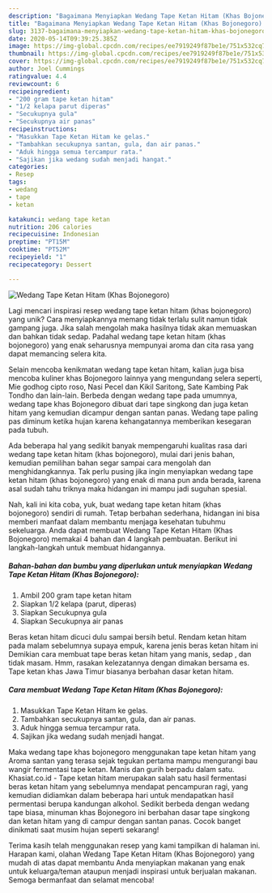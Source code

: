 ```yaml
---
description: "Bagaimana Menyiapkan Wedang Tape Ketan Hitam (Khas Bojonegoro) yang Lezat"
title: "Bagaimana Menyiapkan Wedang Tape Ketan Hitam (Khas Bojonegoro) yang Lezat"
slug: 3137-bagaimana-menyiapkan-wedang-tape-ketan-hitam-khas-bojonegoro-yang-lezat
date: 2020-05-14T09:39:25.385Z
image: https://img-global.cpcdn.com/recipes/ee7919249f87be1e/751x532cq70/wedang-tape-ketan-hitam-khas-bojonegoro-foto-resep-utama.jpg
thumbnail: https://img-global.cpcdn.com/recipes/ee7919249f87be1e/751x532cq70/wedang-tape-ketan-hitam-khas-bojonegoro-foto-resep-utama.jpg
cover: https://img-global.cpcdn.com/recipes/ee7919249f87be1e/751x532cq70/wedang-tape-ketan-hitam-khas-bojonegoro-foto-resep-utama.jpg
author: Joel Cummings
ratingvalue: 4.4
reviewcount: 6
recipeingredient:
- "200 gram tape ketan hitam"
- "1/2 kelapa parut diperas"
- "Secukupnya gula"
- "Secukupnya air panas"
recipeinstructions:
- "Masukkan Tape Ketan Hitam ke gelas."
- "Tambahkan secukupnya santan, gula, dan air panas."
- "Aduk hingga semua tercampur rata."
- "Sajikan jika wedang sudah menjadi hangat."
categories:
- Resep
tags:
- wedang
- tape
- ketan

katakunci: wedang tape ketan 
nutrition: 206 calories
recipecuisine: Indonesian
preptime: "PT15M"
cooktime: "PT52M"
recipeyield: "1"
recipecategory: Dessert

---
```



![Wedang Tape Ketan Hitam (Khas Bojonegoro)](https://img-global.cpcdn.com/recipes/ee7919249f87be1e/751x532cq70/wedang-tape-ketan-hitam-khas-bojonegoro-foto-resep-utama.jpg)

Lagi mencari inspirasi resep wedang tape ketan hitam (khas bojonegoro) yang unik? Cara menyiapkannya memang tidak terlalu sulit namun tidak gampang juga. Jika salah mengolah maka hasilnya tidak akan memuaskan dan bahkan tidak sedap. Padahal wedang tape ketan hitam (khas bojonegoro) yang enak seharusnya mempunyai aroma dan cita rasa yang dapat memancing selera kita.

Selain mencoba kenikmatan wedang tape ketan hitam, kalian juga bisa mencoba kuliner khas Bojonegoro lainnya yang mengundang selera seperti, Mie godhog cipto roso, Nasi Pecel dan Kikil Saritong, Sate Kambing Pak Tondho dan lain-lain. Berbeda dengan wedang tape pada umumnya, wedang tape khas Bojonegoro dibuat dari tape singkong dan juga ketan hitam yang kemudian dicampur dengan santan panas. Wedang tape paling pas diminum ketika hujan karena kehangatannya memberikan kesegaran pada tubuh.

Ada beberapa hal yang sedikit banyak mempengaruhi kualitas rasa dari wedang tape ketan hitam (khas bojonegoro), mulai dari jenis bahan, kemudian pemilihan bahan segar sampai cara mengolah dan menghidangkannya. Tak perlu pusing jika ingin menyiapkan wedang tape ketan hitam (khas bojonegoro) yang enak di mana pun anda berada, karena asal sudah tahu triknya maka hidangan ini mampu jadi suguhan spesial.


Nah, kali ini kita coba, yuk, buat wedang tape ketan hitam (khas bojonegoro) sendiri di rumah. Tetap berbahan sederhana, hidangan ini bisa memberi manfaat dalam membantu menjaga kesehatan tubuhmu sekeluarga. Anda dapat membuat Wedang Tape Ketan Hitam (Khas Bojonegoro) memakai 4 bahan dan 4 langkah pembuatan. Berikut ini langkah-langkah untuk membuat hidangannya.

<!--inarticleads1-->

##### Bahan-bahan dan bumbu yang diperlukan untuk menyiapkan Wedang Tape Ketan Hitam (Khas Bojonegoro):

1. Ambil 200 gram tape ketan hitam
1. Siapkan 1/2 kelapa (parut, diperas)
1. Siapkan Secukupnya gula
1. Siapkan Secukupnya air panas


Beras ketan hitam dicuci dulu sampai bersih betul. Rendam ketan hitam pada malam sebelumnya supaya empuk, karena jenis beras ketan hitam ini Demikian cara membuat tape beras ketan hitam yang manis, sedap , dan tidak masam. Hmm, rasakan kelezatannya dengan dimakan bersama es. Tape ketan khas Jawa Timur biasanya berbahan dasar ketan hitam. 

<!--inarticleads2-->

##### Cara membuat Wedang Tape Ketan Hitam (Khas Bojonegoro):

1. Masukkan Tape Ketan Hitam ke gelas.
1. Tambahkan secukupnya santan, gula, dan air panas.
1. Aduk hingga semua tercampur rata.
1. Sajikan jika wedang sudah menjadi hangat.


Maka wedang tape khas bojonegoro menggunakan tape ketan hitam yang Aroma santan yang terasa sejak tegukan pertama mampu mengurangi bau wangir fermentasi tape ketan. Manis dan gurih berpadu dalam satu. Khasiat.co.id - Tape ketan hitam merupakan salah satu hasil fermentasi beras ketan hitam yang sebelumnya mendapat pencampuran ragi, yang kemudian didiamkan dalam beberapa hari untuk mendapatkan hasil permentasi berupa kandungan alkohol. Sedikit berbeda dengan wedang tape biasa, minuman khas Bojonegoro ini berbahan dasar tape singkong dan ketan hitam yang di campur dengan santan panas. Cocok banget dinikmati saat musim hujan seperti sekarang! 

Terima kasih telah menggunakan resep yang kami tampilkan di halaman ini. Harapan kami, olahan Wedang Tape Ketan Hitam (Khas Bojonegoro) yang mudah di atas dapat membantu Anda menyiapkan makanan yang enak untuk keluarga/teman ataupun menjadi inspirasi untuk berjualan makanan. Semoga bermanfaat dan selamat mencoba!

